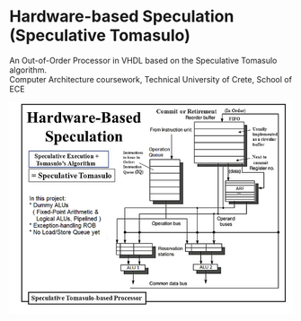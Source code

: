 # Hardware-based Speculation (Speculative Tomasulo)
An Out-of-Order Processor in VHDL based on the Speculative Tomasulo algorithm.  
Computer Architecture coursework, Technical University of Crete, School of ECE

![](Speculative_Tomasulo.png) 
